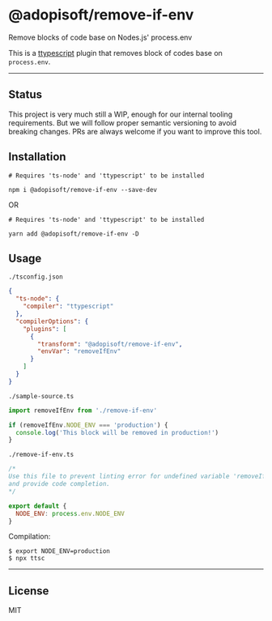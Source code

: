 # @adopisoft/remove-if-env

Remove blocks of code base on Nodes.js' process.env

This is a [ttypescript](https://www.npmjs.com/package/typescript) plugin that removes block of codes base on `process.env`.

---

## Status

This project is very much still a WIP, enough for our internal tooling requirements. But we will follow proper semantic versioning to avoid breaking changes. PRs are always welcome if you want to improve this tool.

## Installation

```
# Requires 'ts-node' and 'ttypescript' to be installed

npm i @adopisoft/remove-if-env --save-dev
```
OR
```
# Requires 'ts-node' and 'ttypescript' to be installed

yarn add @adopisoft/remove-if-env -D
```

## Usage

`./tsconfig.json`

```json
{
  "ts-node": {
    "compiler": "ttypescript"
  },
  "compilerOptions": {
    "plugins": [
      {
        "transform": "@adopisoft/remove-if-env",
        "envVar": "removeIfEnv"
      }
    ]
  }
}

```

`./sample-source.ts`

```js
import removeIfEnv from './remove-if-env'

if (removeIfEnv.NODE_ENV === 'production') {
  console.log('This block will be removed in production!')
}
```

`./remove-if-env.ts`
```js
/* 
Use this file to prevent linting error for undefined variable 'removeIfEnv' 
and provide code completion. 
*/

export default {
  NODE_ENV: process.env.NODE_ENV
}
```

Compilation:
```
$ export NODE_ENV=production
$ npx ttsc
```

---

## License

MIT
